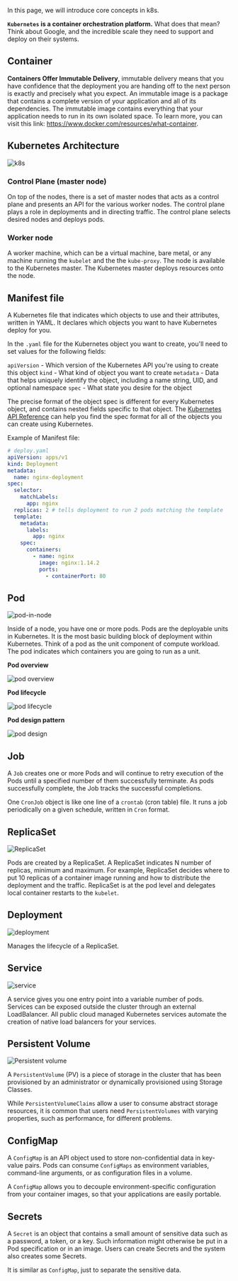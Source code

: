 In this page, we will introduce core concepts in k8s.

**`Kubernetes` is a container orchestration platform.** What does that mean? Think about Google, and the incredible scale they need to support and deploy on their systems.

## Container

**Containers Offer Immutable Delivery**, immutable delivery means that you have confidence that the deployment you are handing off to the next person is exactly and precisely what you expect. An immutable image is a package that contains a complete version of your application and all of its dependencies. The immutable image contains everything that your application needs to run in its own isolated space. To learn more, you can visit this link: https://www.docker.com/resources/what-container.

## Kubernetes Architecture

![k8s](images/k8s-architecture.png ':size=600')

### Control Plane (master node)

On top of the nodes, there is a set of master nodes that acts as a control plane and presents an API for the various worker nodes. The control plane plays a role in deployments and in directing traffic. The control plane selects desired nodes and deploys pods.

### Worker node

A worker machine, which can be a virtual machine, bare metal, or any machine running the `kubelet` and the the `kube-proxy`. The node is available to the Kubernetes master. The Kubernetes master deploys resources onto the node.

## Manifest file

A Kubernetes file that indicates which objects to use and their attributes, written in YAML. It declares which objects you want to have Kubernetes deploy for you.

In the `.yaml` file for the Kubernetes object you want to create, you'll need to set values for the following fields:

`apiVersion` - Which version of the Kubernetes API you're using to create this object
`kind` - What kind of object you want to create
`metadata` - Data that helps uniquely identify the object, including a name string, UID, and optional namespace
`spec` - What state you desire for the object

The precise format of the object spec is different for every Kubernetes object, and contains nested fields specific to that object. The [Kubernetes API Reference](https://kubernetes.io/docs/reference/generated/kubernetes-api/v1.21/) can help you find the spec format for all of the objects you can create using Kubernetes.

Example of Manifest file:

```yaml
# deploy.yaml
apiVersion: apps/v1
kind: Deployment
metadata:
  name: nginx-deployment
spec:
  selector:
    matchLabels:
      app: nginx
  replicas: 2 # tells deployment to run 2 pods matching the template
  template:
    metadata:
      labels:
        app: nginx
    spec:
      containers:
        - name: nginx
          image: nginx:1.14.2
          ports:
            - containerPort: 80
```

## Pod

![pod-in-node](images/pod-in-node.png ':size=600')

Inside of a node, you have one or more pods. Pods are the deployable units in Kubernetes. It is the most basic building block of deployment within Kubernetes. Think of a pod as the unit component of compute workload. The pod indicates which containers you are going to run as a unit.

**Pod overview**

![pod overview](images/pod-overview.png ':size=600')

**Pod lifecycle**

![pod lifecycle](images/pod-lifecycle.png ':size=600')

**Pod design pattern**

![pod design](images/pod-design.png ':size=600')

## Job

A `Job` creates one or more Pods and will continue to retry execution of the Pods until a specified number of them successfully terminate. As pods successfully complete, the Job tracks the successful completions.

One `CronJob` object is like one line of a `crontab` (cron table) file. It runs a job periodically on a given schedule, written in `Cron` format.

## ReplicaSet

![ReplicaSet](images/replica-set.png ':size=600')

Pods are created by a ReplicaSet. A ReplicaSet indicates N number of replicas, minimum and maximum. For example, ReplicaSet decides where to put 10 replicas of a container image running and how to distribute the deployment and the traffic. ReplicaSet is at the pod level and delegates local container restarts to the `kubelet`.

## Deployment

![deployment](images/deployment.png ':size=600')

Manages the lifecycle of a ReplicaSet.

## Service

![service](images/service.png)

A service gives you one entry point into a variable number of pods. Services can be exposed outside the cluster through an external LoadBalancer. All public cloud managed Kubernetes services automate the creation of native load balancers for your services.

## Persistent Volume

![Persistent volume](images/pv.png)

A `PersistentVolume` (PV) is a piece of storage in the cluster that has been provisioned by an administrator or dynamically provisioned using Storage Classes.

While `PersistentVolumeClaims` allow a user to consume abstract storage resources, it is common that users need `PersistentVolumes` with varying properties, such as performance, for different problems.

## ConfigMap

A `ConfigMap` is an API object used to store non-confidential data in key-value pairs. Pods can consume `ConfigMaps` as environment variables, command-line arguments, or as configuration files in a volume.

A `ConfigMap` allows you to decouple environment-specific configuration from your container images, so that your applications are easily portable.

## Secrets

A `Secret` is an object that contains a small amount of sensitive data such as a password, a token, or a key. Such information might otherwise be put in a Pod specification or in an image. Users can create Secrets and the system also creates some Secrets.

It is similar as `ConfigMap`, just to separate the sensitive data.
